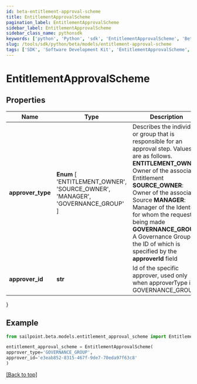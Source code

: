 ```yaml
---
id: beta-entitlement-approval-scheme
title: EntitlementApprovalScheme
pagination_label: EntitlementApprovalScheme
sidebar_label: EntitlementApprovalScheme
sidebar_class_name: pythonsdk
keywords: ['python', 'Python', 'sdk', 'EntitlementApprovalScheme', 'BetaEntitlementApprovalScheme'] 
slug: /tools/sdk/python/beta/models/entitlement-approval-scheme
tags: ['SDK', 'Software Development Kit', 'EntitlementApprovalScheme', 'BetaEntitlementApprovalScheme']
---
```


# EntitlementApprovalScheme


## Properties

Name | Type | Description | Notes
------------ | ------------- | ------------- | -------------
**approver_type** |  **Enum** [  'ENTITLEMENT_OWNER',    'SOURCE_OWNER',    'MANAGER',    'GOVERNANCE_GROUP' ] | Describes the individual or group that is responsible for an approval step. Values are as follows.  **ENTITLEMENT_OWNER**: Owner of the associated Entitlement  **SOURCE_OWNER**: Owner of the associated Source  **MANAGER**: Manager of the Identity for whom the request is being made  **GOVERNANCE_GROUP**: A Governance Group, the ID of which is specified by the **approverId** field | [optional] 
**approver_id** | **str** | Id of the specific approver, used only when approverType is GOVERNANCE_GROUP | [optional] 
}

## Example

```python
from sailpoint.beta.models.entitlement_approval_scheme import EntitlementApprovalScheme

entitlement_approval_scheme = EntitlementApprovalScheme(
approver_type='GOVERNANCE_GROUP',
approver_id='e3eab852-8315-467f-9de7-70eda97f63c8'
)

```
[[Back to top]](#) 

